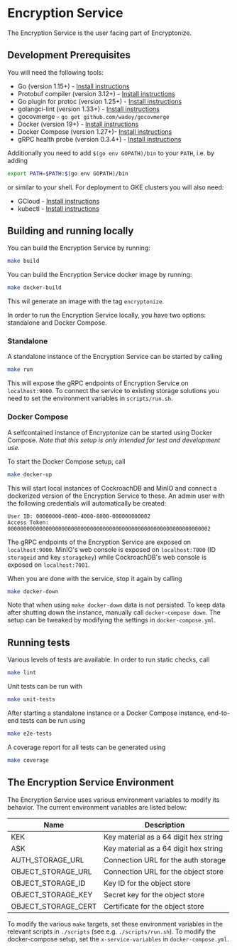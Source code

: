 # Encryption Service

The Encryption Service is the user facing part of Encryptonize.

## Development Prerequisites

You will need the following tools:

* Go (version 1.15+) - [Install instructions](https://golang.org/doc/install)
* Protobuf compiler (version 3.12+) - [Install instructions](https://grpc.io/docs/protoc-installation/)
* Go plugin for protoc (version 1.25+) - [Install instructions](https://grpc.io/docs/languages/go/quickstart/#prerequisites)
* golangci-lint (version 1.33+) - [Install instructions](https://golangci-lint.run/usage/install/#local-installation)
* gocovmerge - `go get github.com/wadey/gocovmerge`
* Docker (version 19+) - [Install instructions](https://docs.docker.com/engine/install/)
* Docker Compose (version 1.27+)- [Install instructions](https://docs.docker.com/compose/install/)
* gRPC health probe (version 0.3.4+) - [Install instructions](https://github.com/grpc-ecosystem/grpc-health-probe)

Additionally you need to add `$(go env GOPATH)/bin` to your `PATH`, i.e. by adding
```bash
export PATH=$PATH:$(go env GOPATH)/bin
```
or similar to your shell. For deployment to GKE clusters you will also need:
* GCloud - [Install instructions](https://cloud.google.com/sdk/docs/install)
* kubectl - [Install instructions](https://kubernetes.io/docs/tasks/tools/install-kubectl/)


## Building and running locally
You can build the Encryption Service by running:
```bash
make build
```

You can build the Encryption Service docker image by running:
```bash
make docker-build
```
This wil generate an image with the tag `encryptonize`.

In order to run the Encryption Service locally, you have two options: standalone and Docker Compose.

### Standalone
A standalone instance of the Encryption Service can be started by calling
```bash
make run
```
This will expose the gRPC endpoints of Encryption Service on `localhost:9000`. To connect the
service to existing storage solutions you need to set the environment variables in `scripts/run.sh`.


### Docker Compose
A selfcontained instance of Encryptonize can be started using Docker Compose. *Note that this setup
is only intended for test and development use.*

To start the Docker Compose setup, call
```bash
make docker-up
```
This will start local instances of CockroachDB and MinIO and connect a dockerized version of the
Encryption Service to these. An admin user with the following credentials will automatically be
created:
```
User ID: 00000000-0000-4000-8000-000000000002
Access Token: 0000000000000000000000000000000000000000000000000000000000000002
```
The gRPC endpoints of the Encryption Service are exposed on `localhost:9000`. MinIO's web console is
exposed on `localhost:7000` (ID `storageid` and key `storagekey`) while CockroachDB's web console is
exposed on `localhost:7001`.

When you are done with the service, stop it again by calling
```bash
make docker-down
```
Note that when using `make docker-down` data is not persisted. To keep data after shutting down the
instance, manually call `docker-compose down`.  The setup can be tweaked by modifying the settings
in `docker-compose.yml`.

## Running tests
Various levels of tests are available. In order to run static checks, call
```bash
make lint
```

Unit tests can be run with
```bash
make unit-tests
```

After starting a standalone instance or a Docker Compose instance, end-to-end tests can be run using
```bash
make e2e-tests
```

A coverage report for all tests can be generated using
```bash
make coverage
```

## The Encryption Service Environment

The Encryption Service uses various environment variables to modify its behavior. The current environment variables are listed below:

| Name                | Description                           |
| ------------------- | ------------------------------------- |
| KEK                 | Key material as a 64 digit hex string |
| ASK                 | Key material as a 64 digit hex string |
| AUTH_STORAGE_URL    | Connection URL for the auth storage   |
| OBJECT_STORAGE_URL  | Connection URL for the object store   |
| OBJECT_STORAGE_ID   | Key ID for the object store           |
| OBJECT_STORAGE_KEY  | Secret key for the object store       |
| OBJECT_STORAGE_CERT | Certificate for the object store      |

To modify the various `make` targets, set these environment variables in the relevant scripts in
`./scripts` (see e.g. `./scripts/run.sh`). To modify the docker-compose setup, set the
`x-service-variables` in `docker-compose.yml`.
